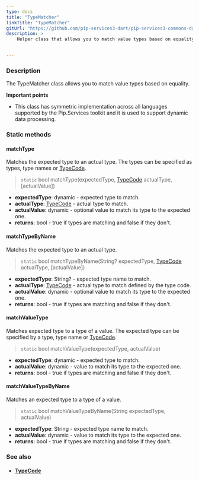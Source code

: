 ```yaml
---
type: docs
title: "TypeMatcher"
linkTitle: "TypeMatcher"
gitUrl: "https://github.com/pip-services3-dart/pip-services3-commons-dart"
description: >
    Helper class that allows you to match value types based on equality.
 

---
```


### Description

The TypeMatcher class allows you to match value types based on equality.

**Important points**

- This class has symmetric implementation across all languages supported by the Pip.Services toolkit and it is used to support dynamic data processing.

### Static methods

#### matchType
Matches the expected type to an actual type.
The types can be specified as types, type names or [TypeCode](../../convert/type_code).

> `static` bool matchType(expectedType, [TypeCode](../../convert/type_code) actualType, [actualValue])

- **expectedType**: dynamic - expected type to match.
- **actualType**: [TypeCode](../../convert/type_code) - actual type to match.
- **actualValue**: dynamic - optional value to match its type to the expected one.
- **returns**: bool - true if types are matching and false if they don't.


#### matchTypeByName
Matches the expected type to an actual type.

> `static` bool matchTypeByName(String? expectedType, [TypeCode](../../convert/type_code) actualType, [actualValue])

- **expectedType**: String? - expected type name to match. 
- **actualType**: [TypeCode](../../convert/type_code) - actual type to match defined by the type code.
- **actualValue**: dynamic - optional value to match its type to the expected one.
- **returns**: bool - true if types are matching and false if they don't.


#### matchValueType
Matches expected type to a type of a value.
The expected type can be specified by a type, type name or [TypeCode](../../convert/type_code).

> `static` bool matchValueType(expectedType, actualValue)

- **expectedType**: dynamic - expected type to match.
- **actualValue**: dynamic - value to match its type to the expected one.
- **returns**: bool - true if types are matching and false if they don't.

#### matchValueTypeByName
Matches an expected type to a type of a value.

> `static` bool matchValueTypeByName(String expectedType, actualValue) 

- **expectedType**: String - expected type name to match.
- **actualValue**: dynamic - value to match its type to the expected one.
- **returns**: bool - true if types are matching and false if they don't.


### See also
- #### [TypeCode](../../convert/type_code)
